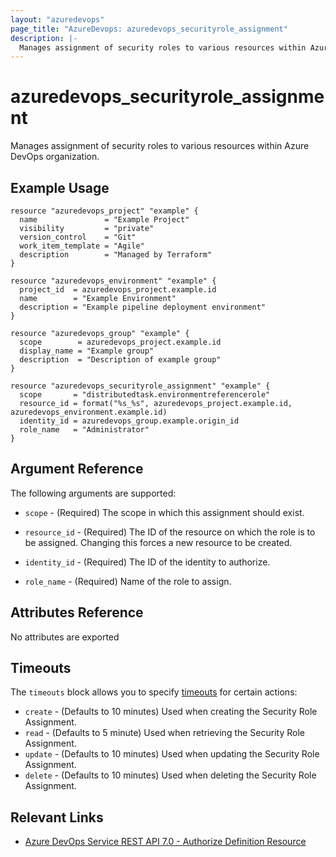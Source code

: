 ```yaml
---
layout: "azuredevops"
page_title: "AzureDevops: azuredevops_securityrole_assignment"
description: |-
  Manages assignment of security roles to various resources within Azure DevOps organization.
---
```


# azuredevops_securityrole_assignment

Manages assignment of security roles to various resources within Azure DevOps organization.

## Example Usage

```hcl
resource "azuredevops_project" "example" {
  name               = "Example Project"
  visibility         = "private"
  version_control    = "Git"
  work_item_template = "Agile"
  description        = "Managed by Terraform"
}

resource "azuredevops_environment" "example" {
  project_id  = azuredevops_project.example.id
  name        = "Example Environment"
  description = "Example pipeline deployment environment"
}

resource "azuredevops_group" "example" {
  scope        = azuredevops_project.example.id
  display_name = "Example group"
  description  = "Description of example group"
}

resource "azuredevops_securityrole_assignment" "example" {
  scope       = "distributedtask.environmentreferencerole"
  resource_id = format("%s_%s", azuredevops_project.example.id, azuredevops_environment.example.id)
  identity_id = azuredevops_group.example.origin_id
  role_name   = "Administrator"
}
```

## Argument Reference

The following arguments are supported:

- `scope` - (Required) The scope in which this assignment should exist.

- `resource_id` - (Required) The ID of the resource on which the role is to be assigned. Changing this forces a new resource to be created.

- `identity_id` - (Required) The ID of the identity to authorize.

- `role_name` - (Required) Name of the role to assign.

## Attributes Reference

No attributes are exported

## Timeouts

The `timeouts` block allows you to specify [timeouts](https://developer.hashicorp.com/terraform/language/resources/syntax#operation-timeouts) for certain actions:

* `create` - (Defaults to 10 minutes) Used when creating the Security Role Assignment.
* `read` - (Defaults to 5 minute) Used when retrieving the Security Role Assignment.
* `update` - (Defaults to 10 minutes) Used when updating the Security Role Assignment.
* `delete` - (Defaults to 10 minutes) Used when deleting the Security Role Assignment.

## Relevant Links

- [Azure DevOps Service REST API 7.0 - Authorize Definition Resource](https://docs.microsoft.com/en-us/rest/api/azure/devops/build/resources/authorize%20definition%20resources?view=azure-devops-rest-7.0)
